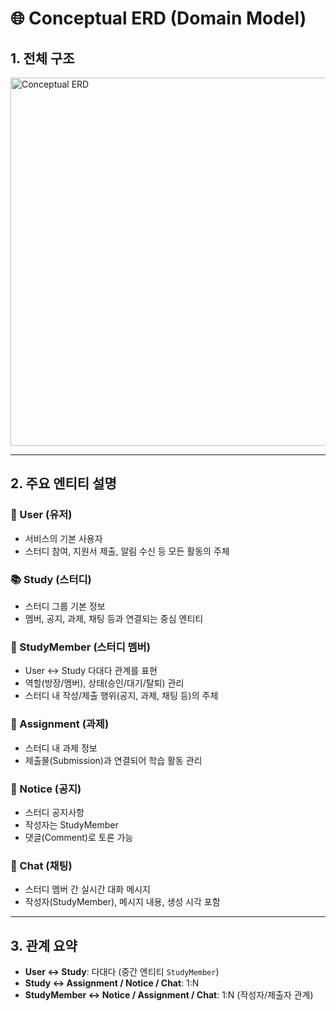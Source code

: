 # 🌐 Conceptual ERD (Domain Model)

## 1. 전체 구조
<img width="628" height="589" alt="Conceptual ERD"  src="https://github.com/user-attachments/assets/b7ecf333-c96a-4c49-983a-e6f2b08c3ff4" />

---

## 2. 주요 엔티티 설명

### 👤 User (유저)
- 서비스의 기본 사용자
- 스터디 참여, 지원서 제출, 알림 수신 등 모든 활동의 주체

### 📚 Study (스터디)
- 스터디 그룹 기본 정보
- 멤버, 공지, 과제, 채팅 등과 연결되는 중심 엔티티

### 👥 StudyMember (스터디 멤버)
- User ↔ Study 다대다 관계를 표현
- 역할(방장/멤버), 상태(승인/대기/탈퇴) 관리
- 스터디 내 작성/제출 행위(공지, 과제, 채팅 등)의 주체

### 📝 Assignment (과제)
- 스터디 내 과제 정보
- 제출물(Submission)과 연결되어 학습 활동 관리

### 📢 Notice (공지)
- 스터디 공지사항
- 작성자는 StudyMember
- 댓글(Comment)로 토론 가능

### 💬 Chat (채팅)
- 스터디 멤버 간 실시간 대화 메시지
- 작성자(StudyMember), 메시지 내용, 생성 시각 포함

---

## 3. 관계 요약
- **User ↔ Study**: 다대다 (중간 엔티티 `StudyMember`)  
- **Study ↔ Assignment / Notice / Chat**: 1:N  
- **StudyMember ↔ Notice / Assignment / Chat**: 1:N (작성자/제출자 관계)  
